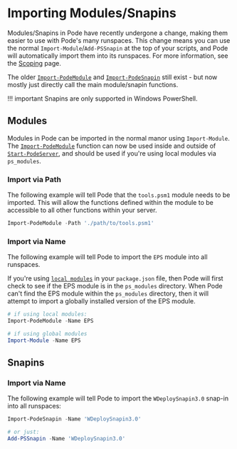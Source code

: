 # Importing Modules/Snapins

Modules/Snapins in Pode have recently undergone a change, making them easier to use with Pode's many runspaces. This change means you can use the normal `Import-Module`/`Add-PSSnapin` at the top of your scripts, and Pode will automatically import them into its runspaces. For more information, see the [Scoping](../Scoping) page.

The older [`Import-PodeModule`](../../Functions/Utilities/Import-PodeModule) and [`Import-PodeSnapin`](../../Functions/Utilities/Import-PodeSnapin) still exist - but now mostly just directly call the main module/snapin functions.

!!! important
    Snapins are only supported in Windows PowerShell.

## Modules

Modules in Pode can be imported in the normal manor using `Import-Module`. The [`Import-PodeModule`](../../Functions/Utilities/Import-PodeModule) function can now be used inside and outside of [`Start-PodeServer`](../../Functions/Core/Start-PodeServer), and should be used if you're using local modules via `ps_modules`.

### Import via Path

The following example will tell Pode that the `tools.psm1` module needs to be imported. This will allow the functions defined within the module to be accessible to all other functions within your server.

```powershell
Import-PodeModule -Path './path/to/tools.psm1'
```

### Import via Name

The following example will tell Pode to import the `EPS` module into all runspaces.

If you're using [`local modules`](../../Getting-Started/LocalModules) in your `package.json` file, then Pode will first check to see if the EPS module is in the `ps_modules` directory. When Pode can't find the EPS module within the `ps_modules` directory, then it will attempt to import a globally installed version of the EPS module.

```powershell
# if using local modules:
Import-PodeModule -Name EPS

# if using global modules
Import-Module -Name EPS
```

## Snapins

### Import via Name

The following example will tell Pode to import the `WDeploySnapin3.0` snap-in into all runspaces:

```powershell
Import-PodeSnapin -Name 'WDeploySnapin3.0'

# or just:
Add-PSSnapin -Name 'WDeploySnapin3.0'
```

